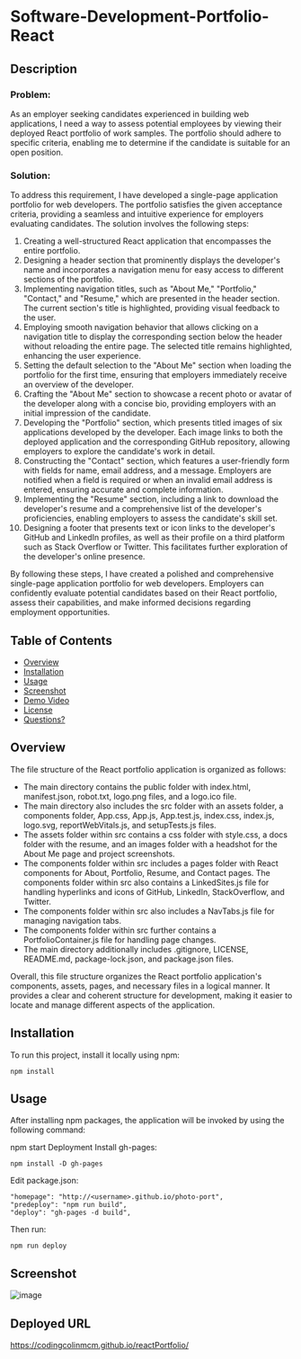 # Software-Development-Portfolio-React

## Description 
### Problem:

As an employer seeking candidates experienced in building web applications, I need a way to assess potential employees by viewing their deployed React portfolio of work samples. The portfolio should adhere to specific criteria, enabling me to determine if the candidate is suitable for an open position.

### Solution:

To address this requirement, I have developed a single-page application portfolio for web developers. The portfolio satisfies the given acceptance criteria, providing a seamless and intuitive experience for employers evaluating candidates. The solution involves the following steps:

1. Creating a well-structured React application that encompasses the entire portfolio.
2. Designing a header section that prominently displays the developer's name and incorporates a navigation menu for easy access to different sections of the portfolio.
3. Implementing navigation titles, such as "About Me," "Portfolio," "Contact," and "Resume," which are presented in the header section. The current section's title is highlighted, providing visual feedback to the user.
4. Employing smooth navigation behavior that allows clicking on a navigation title to display the corresponding section below the header without reloading the entire page. The selected title remains highlighted, enhancing the user experience.
5. Setting the default selection to the "About Me" section when loading the portfolio for the first time, ensuring that employers immediately receive an overview of the developer.
6. Crafting the "About Me" section to showcase a recent photo or avatar of the developer along with a concise bio, providing employers with an initial impression of the candidate.
7. Developing the "Portfolio" section, which presents titled images of six applications developed by the developer. Each image links to both the deployed application and the corresponding GitHub repository, allowing employers to explore the candidate's work in detail.
8. Constructing the "Contact" section, which features a user-friendly form with fields for name, email address, and a message. Employers are notified when a field is required or when an invalid email address is entered, ensuring accurate and complete information.
9. Implementing the "Resume" section, including a link to download the developer's resume and a comprehensive list of the developer's proficiencies, enabling employers to assess the candidate's skill set.
10. Designing a footer that presents text or icon links to the developer's GitHub and LinkedIn profiles, as well as their profile on a third platform such as Stack Overflow or Twitter. This facilitates further exploration of the developer's online presence.

By following these steps, I have created a polished and comprehensive single-page application portfolio for web developers. Employers can confidently evaluate potential candidates based on their React portfolio, assess their capabilities, and make informed decisions regarding employment opportunities.

## Table of Contents
- [Overview](#overview)
- [Installation](#installation)
- [Usage](#usage)
- [Screenshot](#screenshot)
- [Demo Video](#demo)
- [License](#license)
- [Questions?](#quest)

## Overview 

The file structure of the React portfolio application is organized as follows:

* The main directory contains the public folder with index.html, manifest.json, robot.txt, logo.png files, and a logo.ico file.
* The main directory also includes the src folder with an assets folder, a components folder, App.css, App.js, App.test.js, index.css, index.js, logo.svg, reportWebVitals.js, and setupTests.js files.
* The assets folder within src contains a css folder with style.css, a docs folder with the resume, and an images folder with a headshot for the About Me page and project screenshots.
* The components folder within src includes a pages folder with React components for About, Portfolio, Resume, and Contact pages.
The components folder within src also contains a LinkedSites.js file for handling hyperlinks and icons of GitHub, LinkedIn, StackOverflow, and Twitter.
* The components folder within src also includes a NavTabs.js file for managing navigation tabs.
* The components folder within src further contains a PortfolioContainer.js file for handling page changes.
* The main directory additionally includes .gitignore, LICENSE, README.md, package-lock.json, and package.json files.

Overall, this file structure organizes the React portfolio application's components, assets, pages, and necessary files in a logical manner. It provides a clear and coherent structure for development, making it easier to locate and manage different aspects of the application.

## Installation
To run this project, install it locally using npm:

```npm install```

## Usage
After installing npm packages, the application will be invoked by using the following command:

npm start
Deployment
Install gh-pages:

```npm install -D gh-pages```

Edit package.json:

```
"homepage": "http://<username>.github.io/photo-port",
"predeploy": "npm run build",
"deploy": "gh-pages -d build",
```

Then run:

```npm run deploy```
  
## Screenshot

![image](https://user-images.githubusercontent.com/112663656/221924444-b2a890f0-652e-4967-bf23-9874287776b9.png)

## Deployed URL

https://codingcolinmcm.github.io/reactPortfolio/ 
